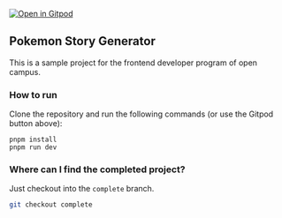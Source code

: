 [![Open in Gitpod](https://gitpod.io/button/open-in-gitpod.svg)](https://gitpod.io/#https://github.com/maltesa/rcs-frontend-dev-session-2024)

## Pokemon Story Generator

This is a sample project for the frontend developer program of open campus.

### How to run

Clone the repository and run the following commands (or use the Gitpod button above):

```
pnpm install
pnpm run dev
```

### Where can I find the completed project?

Just checkout into the `complete` branch.

```bash
git checkout complete
```
